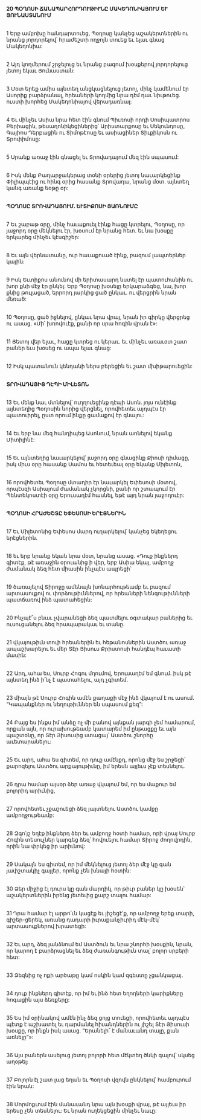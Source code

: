 **20 ՊՕՂՈՍԻ ՃԱՆԱՊԱՐՀՈՐԴՈՒԹԻՒՆԸ ՄԱԿԵԴՈՆԻԱՅՈՒՄ ԵՒ ՅՈՒՆԱՍՏԱՆՈՒՄ**

\
 1 Երբ ամբոխը հանդարտուեց, Պօղոսը կանչեց աշակերտներին ու նրանց յորդորելով՝ հրաժեշտի ողջոյն տուեց եւ ելաւ գնաց Մակեդոնիա:

\
 2 Այդ կողմերում շրջելուց եւ նրանց բազում խօսքերով յորդորելուց յետոյ եկաւ Յունաստան:

\
 3 Մօտ երեք ամիս այնտեղ անցկացնելուց յետոյ, մինչ կամենում էր Ասորիք բարձրանալ, հրեաների կողմից նրա դէմ դաւ նիւթուեց. ուստի խորհեց Մակեդոնիայով վերադառնալ:

\
 4 Եւ մինչեւ Ասիա նրա հետ էին գնում Պիւռոսի որդի Սոսիպատրոս Բերիացին, թեսաղոնիկեցիներից՝ Արիստարքոսը եւ Սեկունդոսը, Գայիոս Դերբացին ու Տիմոթէոսը եւ ասիացիներ Տիւքիկոսն ու Տրոփիմոսը:

\
 5 Սրանք առաջ էին գնացել եւ Տրովադայում մեզ էին սպասում:

\
 6 Իսկ մենք Բաղարջակերաց տօնի օրերից յետոյ նաւարկեցինք Փիլիպպէից ու հինգ օրից հասանք Տրովադա, նրանց մօտ. այնտեղ կանգ առանք եօթը օր:

\
**ՊՕՂՈՍԸ ՏՐՈՎԱԴԱՅՈՒՄ. ԵՒՏԻՔՈՍԻ ՅԱՌՆՈՒՄԸ**

\
7 Եւ շաբաթ օրը, մինչ հաւաքուել էինք հացը կտրելու, Պօղոսը, որ յաջորդ օրը մեկնելու էր, խօսում էր նրանց հետ. եւ նա խօսքը երկարեց մինչեւ կէսգիշեր:

\
8 Եւ այն վերնատանը, ուր հաւաքուած էինք, բազում լապտերներ կային:

\
9 Իսկ Եւտիքոս անունով մի երիտասարդ նստել էր պատուհանին ու խոր քնի մէջ էր ընկել: Երբ Պօղոսը խօսելը երկարաձգեց, նա, խոր քնից թուլացած, երրորդ յարկից ցած ընկաւ. ու վերցրին նրան մեռած:

\
10 Պօղոսը, ցած իջնելով, ընկաւ նրա վրայ, նրան իր գիրկը վերցրեց ու ասաց. «Մի՛ խռովուէք, քանի որ սրա հոգին վրան է»:

\
11 Յետոյ վեր ելաւ, հացը կտրեց ու կերաւ. եւ մինչեւ առաւօտ շատ բաներ եւս խօսեց ու ապա ելաւ գնաց:

\
12 Իսկ պատանուն կենդանի ներս բերեցին եւ շատ մխիթարուեցին:

\
**ՏՐՈՎԱԴԱՅԻՑ ԴԷՊԻ ՄԻԼԵՏՈՆ**

\
13 Եւ մենք նաւ մտնելով՝ ուղղուեցինք դէպի Ասոն. յոյս ունէինք այնտեղից Պօղոսին նորից վերցնել, որովհետեւ այդպէս էր պատուիրել, ըստ որում ինքը ցամաքով էր գնալու:

\
14 Եւ երբ նա մեզ հանդիպեց Ասոնում, նրան առնելով եկանք Միտիլինէ:

\
15 Եւ այնտեղից նաւարկելով՝ յաջորդ օրը գնացինք Քիոսի դիմացը, իսկ միւս օրը հասանք Սամոս եւ հետեւեալ օրը եկանք Միլետոն,

\
16 որովհետեւ Պօղոսը մտադիր էր նաւարկել Եփեսոսի մօտով, որպէսզի Ասիայում ժամանակ չկորցնի, քանի որ շտապում էր Պենտեկոստէի օրը Երուսաղէմ հասնել, եթէ այդ նրան յաջողուէր:

\
**ՊՕՂՈՍԻ ՀՐԱԺԵՇՏԸ ԵՓԵՍՈՍԻ ԵՐԷՑՆԵՐԻՆ**

\
17 Եւ Միլետոնից Եփեսոս մարդ ուղարկելով՝ կանչեց եկեղեցու երէցներին.

\
18 եւ երբ նրանք եկան նրա մօտ, նրանց ասաց. «Դուք ինքներդ գիտէք, թէ առաջին օրուանից ի վեր, երբ Ասիա եկայ, ամբողջ ժամանակ ձեզ հետ միասին ինչպէս ապրեցի՝

\
19 ծառայելով Տիրոջը ամենայն խոնարհութեամբ եւ բազում արտասուքով ու փորձութիւններով, որ հրեաների նենգութիւնների պատճառով ինձ պատահեցին:

\
20 Ինչպէ՜ս բնաւ չվարանեցի ձեզ պատմելու օգտակար բաներից եւ ուսուցանելու ձեզ հրապարակաւ եւ տանը.

\
21 վկայութիւն տուի հրեաներին եւ հեթանոսներին Աստծու առաջ ապաշխարելու եւ մեր Տէր Յիսուս Քրիստոսի հանդէպ հաւատի մասին:

\
22 Արդ, ահա ես, Սուրբ Հոգու մղումով, Երուսաղէմ եմ գնում. իսկ թէ այնտեղ ինձ ի՛նչ է պատահելու, այդ չգիտեմ.

\
23 միայն թէ Սուրբ Հոգին ամէն քաղաքի մէջ ինձ վկայում է ու ասում. “Կապանքներ ու նեղութիւններ են սպասում քեզ”:

\
24 Բայց ես ինքս իմ անձը ոչ մի բանով այնքան յարգի չեմ համարում, որքան այն, որ ուրախութեամբ կատարեմ իմ ընթացքը եւ այն պաշտօնը, որ Տէր Յիսուսից ստացայ՝ Աստծու շնորհը աւետարանելու:

\
25 Եւ արդ, ահա ես գիտեմ, որ դուք ամէնքդ, որոնց մէջ ես շրջեցի՝ քարոզելու Աստծու արքայութիւնը, իմ երեսն այլեւս չէք տեսնելու.

\
26 դրա համար այսօր ձեր առաջ վկայում եմ, որ ես մաքուր եմ բոլորիդ արիւնից,

\
27 որովհետեւ չքաշուեցի ձեզ յայտնելու Աստծու կամքը ամբողջութեամբ:

\
28 Զգո՛յշ եղէք ինքներդ ձեր եւ ամբողջ հօտի համար, որի վրայ Սուրբ Հոգին տեսուչներ կարգեց ձեզ՝ հովուելու համար Տիրոջ ժողովրդին, որին նա փրկեց իր արիւնով:

\
29 Սակայն ես գիտեմ, որ իմ մեկնելուց յետոյ ձեր մէջ կը գան յափշտակիչ գայլեր, որոնք չեն խնայի հօտին:

\
30 Ձեր միջից էլ դուրս կը գան մարդիկ, որ թիւր բաներ կը խօսեն՝ աշակերտներին իրենց յետեւից քարշ տալու համար:

\
31 Դրա համար էլ արթո՛ւն կացէք եւ յիշեցէ՛ք, որ ամբողջ երեք տարի, գիշեր-ցերեկ, առանց դադարի իւրաքանչիւրիդ մէկ-մէկ՝ արտասուքներով խրատեցի:

\
32 Եւ արդ, ձեզ յանձնում եմ Աստծուն եւ նրա շնորհի խօսքին, նրան, որ կարող է բարձրացնել եւ ձեզ ժառանգութիւն տալ՝ բոլոր սրբերի հետ:

\
33 Ձեզնից ոչ ոքի արծաթը կամ ոսկին կամ զգեստը չցանկացայ.

\
34 դուք ինքներդ գիտէք, որ իմ եւ ինձ հետ եղողների կարիքները հոգացին այս ձեռքերը:

\
35 Ես իմ օրինակով ամէն ինչ ձեզ ցոյց տուեցի, որովհետեւ այդպէս պէտք է աշխատել եւ դարմանել հիւանդներին ու յիշել Տէր Յիսուսի խօսքը, որ ինքն իսկ ասաց. “Երանելի՜ է մանաւանդ տալը, քան առնելը”»:

\
36 Այս բաներն ասելուց յետոյ բոլորի հետ մէկտեղ ծնկի գալով՝ սկսեց աղօթել:

\
37 Բոլորն էլ շատ լաց եղան եւ Պօղոսի վզովն ընկնելով՝ համբուրում էին նրան:

\
38 Մորմոքւում էին մանաւանդ նրա այն խօսքի վրայ, թէ այլեւս իր երեսը չեն տեսնելու: Եւ նրան ուղեկցեցին մինչեւ նաւը:
